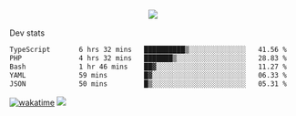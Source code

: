 <h3 align="center">
  <a href="https://github.com/spoopy2023">
      <img src="https://github-profile-trophy.vercel.app/?username=Spoopy2023&no-bg=true&no-frame=true">
  </a>
</h3>

Dev stats
<!--START_SECTION:waka-->

```txt
TypeScript       6 hrs 32 mins   ██████████▒░░░░░░░░░░░░░░   41.56 %
PHP              4 hrs 32 mins   ███████▒░░░░░░░░░░░░░░░░░   28.83 %
Bash             1 hr 46 mins    ██▓░░░░░░░░░░░░░░░░░░░░░░   11.27 %
YAML             59 mins         █▓░░░░░░░░░░░░░░░░░░░░░░░   06.33 %
JSON             50 mins         █▒░░░░░░░░░░░░░░░░░░░░░░░   05.31 %
```

<!--END_SECTION:waka-->
[![wakatime](https://wakatime.com/badge/user/018ece4c-ff65-47b1-86a2-26e4e720c978.svg)](https://wakatime.com/@mac_g)
<img src="https://camo.githubusercontent.com/935c1e1091fb0ce9d975d06263ed4bc014721cd7e52b557f59b07c85da01afe3/68747470733a2f2f6b6f6d617265762e636f6d2f67687076632f3f757365726e616d653d5843726166744d616e3532266c6162656c3d566965777326636f6c6f723d626c7565267374796c653d706c6173746963">
